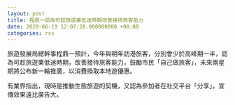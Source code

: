 ```yaml
---
layout: post
title: 程鼎一認為可趁旅遊業低迷時期改善接待旅客能力
date: 2020-06-19 12:07:28.000000000 +08:00
categories: rss
---
```


旅遊發展局總幹事程鼎一預計，今年與明年訪港旅客，分別會少於高峰期一半，認為可趁旅遊業低迷時期，改善接待旅客能力，鼓勵市民「自己做旅客」，未來兩星期將公布新一輪推廣，以消費換取本地遊優惠。

有業界指出，現時是推動生態旅遊的契機，又認為參加者在社交平台「分享」，宣傳效果遠比廣告大。
